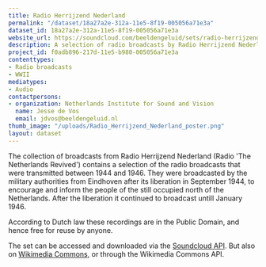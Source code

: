 ```yaml
---
title: Radio Herrijzend Nederland
permalink: "/dataset/18a27a2e-312a-11e5-8f19-005056a71e3a"
dataset_id: 18a27a2e-312a-11e5-8f19-005056a71e3a
website_url: https://soundcloud.com/beeldengeluid/sets/radio-herrijzend-nederland
description: A selection of radio broadcasts by Radio Herrijzend Nederland
project_id: f0adb896-217d-11e5-b980-005056a71e3a
contenttypes:
- Radio broadcasts
- WWII
mediatypes:
- Audio
contactpersons:
- organization: Netherlands Institute for Sound and Vision
  name: Jesse de Vos
  email: jdvos@beeldengeluid.nl
thumb_image: "/uploads/Radio_Herrijzend_Nederland_poster.png"
layout: dataset
---
```


The collection of broadcasts from Radio Herrijzend Nederland (Radio 'The Netherlands Revived') contains a selection of the radio broadcasts that were transmitted between 1944 and 1946\. They were broadcasted by the military authorities from Eindhoven after its liberation in September 1944, to encourage and inform the people of the still occupied north of the Netherlands. After the liberation it continued to broadcast untill January 1946.

According to Dutch law these recordings are in the Public Domain, and hence free for reuse by anyone.

The set can be accessed and downloaded via the [Soundcloud API](https://developers.soundcloud.com/docs/api/guide). But also on [Wikimedia Commons](https://commons.wikimedia.org/wiki/Category:Radio_broadcasts_by_Radio_Herrijzend_Nederland), or through the Wikimedia Commons API.
